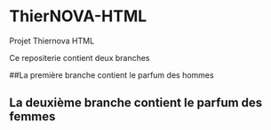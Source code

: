 # ThierNOVA-HTML
Projet Thiernova HTML

Ce repositerie contient deux branches

##La première branche contient le parfum des hommes 
## La deuxième branche contient le parfum des femmes


